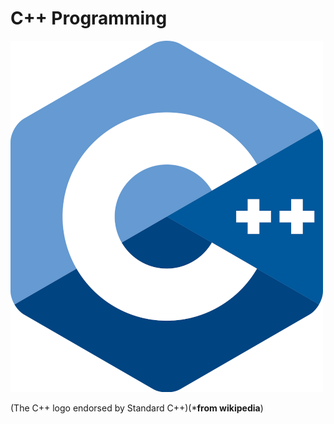 # C++ Programming

![C++ Programming](./500px-ISO_C++_Logo.svg.png)

(The C++ logo endorsed by Standard C++)(***from wikipedia**)